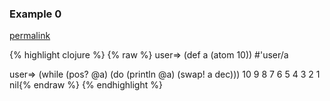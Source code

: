 ### Example 0
[permalink](#example-0)

{% highlight clojure %}
{% raw %}
user=> (def a (atom 10))
#'user/a

user=> (while (pos? @a) (do (println @a) (swap! a dec)))
10
9
8
7
6
5
4
3
2
1
nil{% endraw %}
{% endhighlight %}


